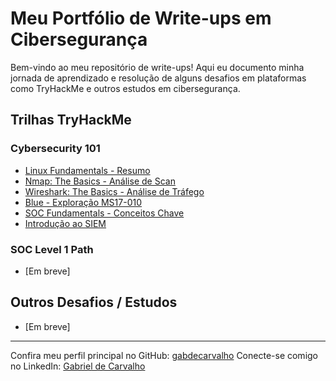 # Meu Portfólio de Write-ups em Cibersegurança

Bem-vindo ao meu repositório de write-ups! Aqui eu documento minha jornada de aprendizado e resolução de alguns desafios em plataformas como TryHackMe e outros estudos em cibersegurança.

## Trilhas TryHackMe

### Cybersecurity 101
* [Linux Fundamentals - Resumo](Cybersecurity-101/Linux-Fundamentals.md)
* [Nmap: The Basics - Análise de Scan](Cybersecurity-101/Nmap-The-Basics.md)
* [Wireshark: The Basics - Análise de Tráfego](Cybersecurity-101/Wireshark-The-Basics.md)
* [Blue - Exploração MS17-010](Cybersecurity-101/Blue-Exploitation.md)
* [SOC Fundamentals - Conceitos Chave](Cybersecurity-101/SOC-Fundamentals-Resumo.md)
* [Introdução ao SIEM](Cybersecurity-101/Introduction-To-SIEM.md)

### SOC Level 1 Path
* [Em breve]

## Outros Desafios / Estudos
* [Em breve]

---
Confira meu perfil principal no GitHub: [gabdecarvalho](https://github.com/gabdecarvalho)
Conecte-se comigo no LinkedIn: [Gabriel de Carvalho](https://www.linkedin.com/in/gabdecarvalho/)
